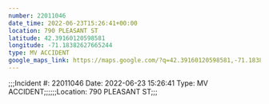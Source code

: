 ```yaml
---
number: 22011046
date_time: 2022-06-23T15:26:41+00:00
location: 790 PLEASANT ST
latitude: 42.39160120598581
longitude: -71.18382627665244
type: MV ACCIDENT
google_maps_link: https://maps.google.com/?q=42.39160120598581,-71.18382627665244
---
```


;;;Incident #: 22011046  Date: 2022-06-23 15:26:41   Type: MV ACCIDENT;;;;;;Location: 790 PLEASANT ST;;;
